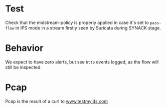 # Test

Check that the midstream-policy is properly applied in case it's set to
``pass-flow`` in IPS mode in a stream firstly seen by Suricata during SYNACK
stage.

# Behavior

We expect to have zero alerts, but see ``http`` events logged, as the flow will
still be inspected.

# Pcap

Pcap is the result of a curl to www.testmyids.com
